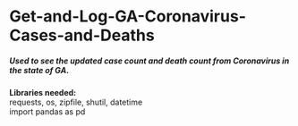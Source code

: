 <h1>Get-and-Log-GA-Coronavirus-Cases-and-Deaths</h1>
<h5>Used to see the updated case count and death count from Coronavirus in the state of GA.</h5> 


<p><strong>Libraries needed:</strong>
<br>requests, os, zipfile, shutil, datetime
</br>
import pandas as pd</br>
</p>
